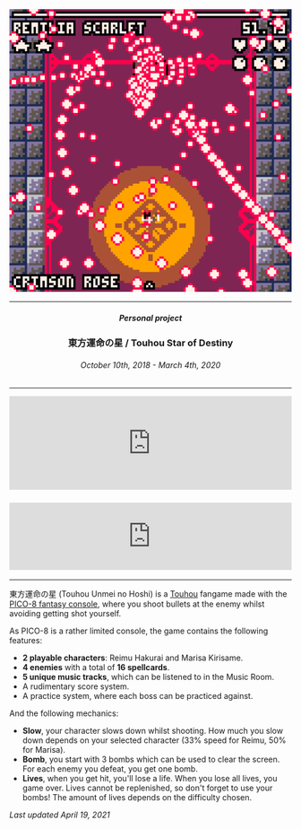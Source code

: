 <div align="center">
  <img src="assets/images/tunh@2x.gif" />
</div>

---

<h5 align="center">Personal project</h5>

<h3 align="center">東方運命の星 / Touhou Star of Destiny</h3>

<h6 align="center">October 10th, 2018 - March 4th, 2020</h6>

---

<iframe src="https://itch.io/embed/581378" width="100%" height="167" frameborder="0">
  <a href="https://chrono-dave.itch.io/unh">
    Touhou ~ Unmei no Hoshi ~ / 東方運命の星 by chronoDave
  </a>
</iframe>
<iframe style="border:0; width:100%; height:120px; margin-top:20px" src="https://bandcamp.com/EmbeddedPlayer/album=1895131296/size=large/bgcol=ffffff/linkcol=333333/tracklist=false/artwork=small/transparent=true/" seamless>
  <a href="https://chronodave.bandcamp.com/album/original-soundtrack">
    東方運命の星 Original Soundtrack by Chronocide
  </a>
</iframe>

---

東方運命の星 (Touhou Unmei no Hoshi) is a [Touhou](https://en.wikipedia.org/wiki/Touhou_Project) fangame made with the [PICO-8 fantasy console](https://www.lexaloffle.com/pico-8.php), where you shoot bullets at the enemy whilst avoiding getting shot yourself.

As PICO-8 is a rather limited console, the game contains the following features:

 - **2 playable characters**: Reimu Hakurai and Marisa Kirisame.
 - **4 enemies** with a total of **16 spellcards**.
 - **5 unique music tracks**, which can be listened to in the Music Room.
 - A rudimentary score system.
 - A practice system, where each boss can be practiced against.

And the following mechanics:

 - **Slow**, your character slows down whilst shooting. How much you slow down depends on your selected character (33% speed for Reimu, 50% for Marisa).
 - **Bomb**, you start with 3 bombs which can be used to clear the screen. For each enemy you defeat, you get one bomb.
 - **Lives**, when you get hit, you'll lose a life. When you lose all lives, you game over. Lives cannot be replenished, so don't forget to use your bombs! The amount of lives depends on the difficulty chosen.

<i>Last updated April 19, 2021</i>
